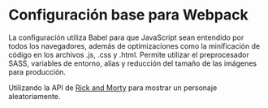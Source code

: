 # Configuración base para Webpack

La configuración utiliza Babel para que JavaScript sean entendido por todos los navegadores, además de optimizaciones como la minificación de código en los archivos .js, .css y .html. Permite utilizar el preprocesador SASS, variables de entorno, alias y reducción del tamaño de las imágenes para producción.

Utilizando la API de [Rick and Morty](https://rickandmortyapi.com/) para mostrar un personaje aleatoriamente.
